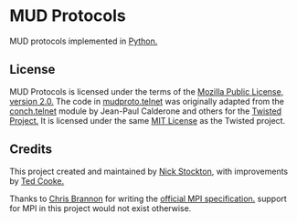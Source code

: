# MUD Protocols

MUD protocols implemented in [Python.](https://www.python.org)


## License

MUD Protocols is licensed under the terms of the [Mozilla Public License, version 2.0.](https://www.mozilla.org/en-US/MPL/2.0)
The code in [mudproto.telnet](https://github.com/nstockton/mud-protocols/blob/master/mudproto/telnet.py)
was originally adapted from the [conch.telnet](https://github.com/twisted/twisted/blob/trunk/src/twisted/conch/telnet.py)
module by Jean-Paul Calderone and others for the [Twisted Project.](https://twistedmatrix.com)
It is licensed under the same [MIT License](https://github.com/twisted/twisted/blob/trunk/LICENSE) as the Twisted project.


## Credits

This project created and maintained by [Nick Stockton,](https://github.com/nstockton)
with improvements by [Ted Cooke.](https://github.com/BeastlyTheos)

Thanks to [Chris Brannon](https://github.com/cmb) for writing the
[official MPI specification.](https://mume.org/help/mpi) support for MPI in this
project would not exist otherwise.
